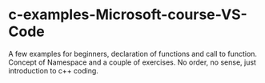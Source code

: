 # c-examples-Microsoft-course-VS-Code
A few examples for beginners, declaration of functions and call to function. Concept of Namespace and a couple of exercises. No order, no sense, just introduction to c++ coding.
